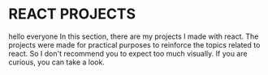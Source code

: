 # REACT PROJECTS

hello everyone In this section, there are my projects I made with react. The projects were made for practical purposes to reinforce the topics related to react. So I don't recommend you to expect too much visually. If you are curious, you can take a look.
